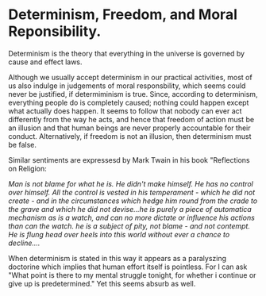 # Determinism, Freedom, and Moral Reponsibility.

Determinism is the theory that everything in the universe is governed by cause and effect laws. 

Although we usually accept determinism in our practical activities, most of us also indulge in judgements of moral responsbility, which seems could never be justified, if determiminism is true. Since, according to determinism, everything people do is completely caused;  nothing could happen except what actually does happen. It seems to follow that nobody can ever act differently from the way he acts, and hence that freedom of action must be an illusion and that human beings are never properly accountable for their conduct. Alternatively, if freedom is not an illusion, then determinism must be false. 

Similar sentiments are expressesd by Mark Twain in his book "Reflections on Religion:

*Man is not blame for what he is. He didn't make himself. He has no control over himself. All the control is vested in his temperament - which he did not create - and in the circumstances which hedge  him round from the crade to the grave and which he did not devise...he is purely a piece of automatica mechanism as is a watch, and  can no more dictate or influence his actions than can the watch. he is a subject of pity, not blame - and not contempt. He is flung head over heels into this world without ever a chance to decline....*

When determinism is stated in this way it appears as a paralyszing doctorine which implies that human effort itself is pointless. For I can ask "What point is there to my mental struggle tonight, for whether i continue or give up is predetermined." Yet this seems absurb as well.




